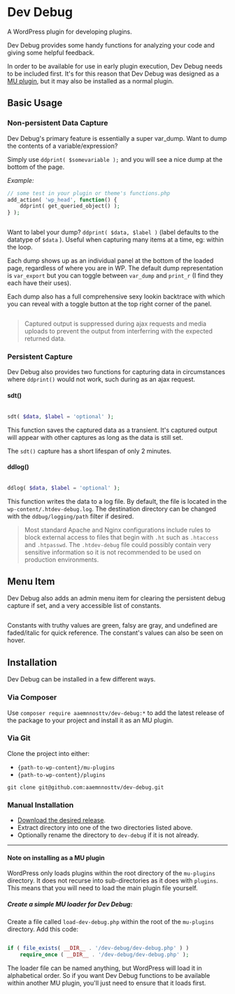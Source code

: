 Dev Debug
=========

A WordPress plugin for developing plugins.

Dev Debug provides some handy functions for analyzing your code and giving some helpful feedback.

In order to be available for use in early plugin execution, Dev Debug needs to be included first. It's for this reason that Dev Debug was designed as a [MU plugin](http://codex.wordpress.org/Must_Use_Plugins), but it may also be installed as a normal plugin.

## Basic Usage

### Non-persistent Data Capture

Dev Debug's primary feature is essentially a super var_dump.  Want to dump the contents of a variable/expression?

Simply use `ddprint( $somevariable );` and you will see a nice dump at the bottom of the page.

_Example:_
```php
// some test in your plugin or theme's functions.php
add_action( 'wp_head', function() {
	ddprint( get_queried_object() );
} );

```

<img src="http://f.cl.ly/items/0I0U342C0S213K113P3H/Image%202014-03-24%20at%2012.10.24%20PM.png" alt="">

Want to label your dump? `ddprint( $data, $label )`  (label defaults to the datatype of `$data` ). Useful when capturing many items at a time, eg: within the loop.

Each dump shows up as an individual panel at the bottom of the loaded page, regardless of where you are in WP.
The default dump representation is `var_export` but you can toggle between `var_dump` and `print_r` (I find they each have their uses).

Each dump also has a full comprehensive sexy lookin backtrace with which you can reveal with a toggle button at the top right corner of the panel.

<img src="http://cl.ly/image/0A2F3e3O0X3r/Image%202014-03-24%20at%2012.12.39%20PM.png" alt="">

> Captured output is suppressed during ajax requests and media uploads to prevent the output from interferring with the expected returned data.

### Persistent Capture

Dev Debug also provides two functions for capturing data in circumstances where `ddprint()` would not work, such during as an ajax request.

#### sdt()
```php

sdt( $data, $label = 'optional' );
```
This function saves the captured data as a transient. It's captured output will appear with other captures as long as the data is still set.

The `sdt()` capture has a short lifespan of only 2 minutes.

#### ddlog()
```php

ddlog( $data, $label = 'optional' );
```
This function writes the data to a log file.
By default, the file is located in the `wp-content/.htdev-debug.log`.  The destination directory can be changed with the `ddbug/logging/path` filter if desired.

> Most standard Apache and Nginx configurations include rules to block external access to files that begin with `.ht` such as `.htaccess` and `.htpasswd`.  The `.htdev-debug` file could possibly contain very sensitive information so it is not recommended to be used on production environments.  

## Menu Item

Dev Debug also adds an admin menu item for clearing the persistent debug capture if set, and a very accessible list of constants.

<img src="http://cl.ly/image/2a070b1A1q1n/Image%202014-03-24%20at%2012.25.01%20PM.png" alt="">  

Constants with truthy values are green, falsy are gray, and undefined are faded/italic for quick reference. The constant's values can also be seen on hover.   

## Installation

Dev Debug can be installed in a few different ways.

### Via Composer
Use
`composer require aaemnnosttv/dev-debug:*`
to add the latest release of the package to your project and install it as an MU plugin.

### Via Git
Clone the project into either:

* `{path-to-wp-content}/mu-plugins`
* `{path-to-wp-content}/plugins`


`git clone git@github.com:aaemnnosttv/dev-debug.git`

### Manual Installation
* [Download the desired release](https://github.com/aaemnnosttv/dev-debug/releases).
* Extract directory into one of the two directories listed above.
* Optionally rename the directory to `dev-debug` if it is not already.

---

#### Note on installing as a MU plugin
WordPress only loads plugins within the root directory of the `mu-plugins` directory. It does not recurse into sub-directories as it does with `plugins`.
This means that you will need to load the main plugin file yourself.

##### Create a simple MU loader for Dev Debug:

Create a file called `load-dev-debug.php` within the root of the `mu-plugins` directory.
Add this code:

```php

if ( file_exists( __DIR__ . '/dev-debug/dev-debug.php' ) )
    require_once ( __DIR__ . '/dev-debug/dev-debug.php' );

```

The loader file can be named anything, but WordPress will load it in alphabetical order.  So if you want Dev Debug functions to be available within another MU plugin, you'll just need to ensure that it loads first.